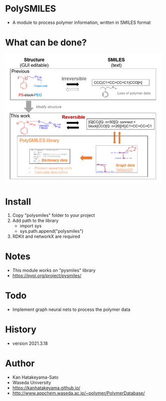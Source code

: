 # PolySMILES
- A module to process polymer information, written in SMILES format 

# What can be done?
<img src="pics/top.PNG">

# Install
1. Copy "polysmiles" folder to your project
2. Add path to the library
    - import sys
    - sys.path.append("polysmiles")
3. RDKit and networkX are required

# Notes
- This module works on "pysmiles" library
 - https://pypi.org/project/pysmiles/

# Todo
- Implement graph neural nets to process the polymer data

# History
- version 2021.3.18

# Author
- Kan Hatakeyama-Sato
- Waseda University
- https://kanhatakeyama.github.io/
- http://www.appchem.waseda.ac.jp/~polymer/PolymerDatabase/



```python

```
